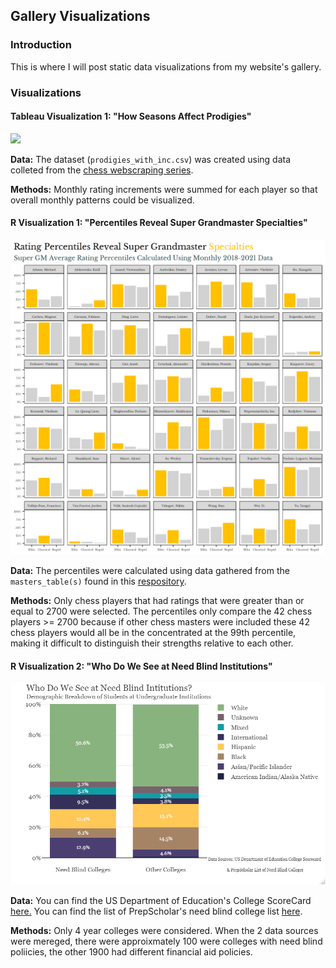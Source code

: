 ## Gallery Visualizations


### Introduction

This is where I will post static data visualizations from my website's gallery. 

### Visualizations

#### **Tableau Visualization 1: "How Seasons Affect Prodigies"**

![](https://github.com/larylc/Tableau-Visualizations/blob/main/How%20Seasons%20Affect%20Prodigies%20Picture.png)

**Data:** The dataset (`prodigies_with_inc.csv`) was created using data colleted from the [chess webscraping series](https://github.com/larylc/More-Chess-Webscraped-Data).

**Methods:** Monthly rating increments were summed for each player so that overall monthly patterns could be visualized.


#### **R Visualization 1: "Percentiles Reveal Super Grandmaster Specialties"**

![](https://github.com/larylc/Gallery-Visualizations/blob/main/Percentiles%20Reveal%20GM%20Specialties.png)

**Data:** The percentiles were calculated using data gathered from the `masters_table(s)` found in this [respository](https://github.com/larylc/Chess-Webscraping-Projects). 

**Methods:** Only chess players that had ratings that were greater than or equal to 2700 were selected. The percentiles only compare the 42 chess players >= 2700 because if other chess masters were included these 42 chess players would all be in the concentrated at the 99th percentile, making it difficult to distinguish their strengths relative to each other. 


#### **R Visualization 2: "Who Do We See at Need Blind Institutions"**

![](https://github.com/larylc/Gallery-Visualizations/blob/main/Need%20Blind%20Breakdown.png)

**Data:** You can find the US Department of Education's College ScoreCard [here.](https://collegescorecard.ed.gov/data/) You can find the list of PrepScholar's need blind college list [here](https://blog.prepscholar.com/need-blind-colleges-list). 

**Methods:** Only  4 year colleges were considered. When the 2 data sources were mereged, there were  approixmately 100 were colleges with need blind poliicies, the other 1900 had different financial aid policies. 

